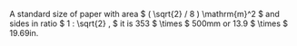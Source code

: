 A standard size of paper with area $ ( \sqrt{2} / 8 ) \mathrm{m}^2 $ and
sides in ratio $ 1 : \sqrt{2} , $ it is 353 $ \times $ 500mm or 13.9
$ \times $ 19.69in.
